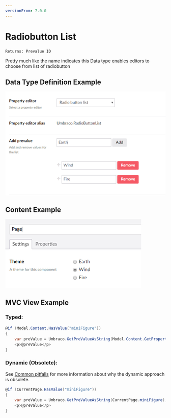 ```yaml
---
versionFrom: 7.0.0
---
```


# Radiobutton List

`Returns: Prevalue ID`

Pretty much like the name indicates this Data type enables editors to choose from list of radiobutton

## Data Type Definition Example

![Radiobutton List Data Type Definition](images/RadioButton-List-DataType-v7.png)

## Content Example 

![Radiobutton List Content](images/RadioButton-List-Content-v7.png)

## MVC View Example

### Typed:

```csharp
@if (Model.Content.HasValue("miniFigure"))
{
    var preValue = Umbraco.GetPreValueAsString(Model.Content.GetPropertyValue<int>("miniFigure"));
    <p>@preValue</p>
}
```

### Dynamic (Obsolete):

See [Common pitfalls](https://our.umbraco.com/documentation/reference/Common-Pitfalls/#dynamics) for more information about why the dynamic approach is obsolete.

```csharp
@if (CurrentPage.HasValue("miniFigure"))
{
    var preValue = Umbraco.GetPreValueAsString(CurrentPage.miniFigure);
    <p>@preValue</p>
}
```
